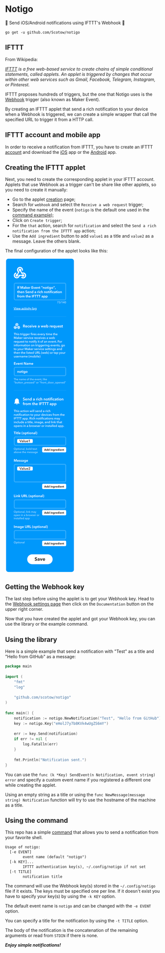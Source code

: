 # Notigo

💬 Send iOS/Android notifications using IFTTT's Webhook 💬

```
go get -u github.com/Scotow/notigo
```


## IFTTT

From Wikipedia:

*[IFTTT](https://ifttt.com/) is a free web-based service to create chains of simple conditional statements, called applets. An applet is triggered by changes that occur within other web services such as Gmail, Facebook, Telegram, Instagram, or Pinterest.*

IFTTT proposes hundreds of triggers, but the one that Notigo uses is the [Webhook](https://ifttt.com/maker_webhooks) trigger (also known as Maker Event).

By creating an IFTTT applet that send a rich notification to your device when a Webhook is triggered, we can create a simple wrapper that call the specified URL to trigger it from a HTTP call.


## IFTTT account and mobile app

In order to receive a notification from IFTTT, you have to create an IFTTT [account](https://ifttt.com/join) and download the [iOS](https://itunes.apple.com/us/app/ifttt/id660944635?mt=8) app or the [Android](https://play.google.com/store/apps/details?id=com.ifttt.ifttt&hl=en) app. 


## Creating the IFTTT applet

Next, you need to create the corresponding applet in your IFTTT account. Applets that use Webhook as a trigger can't be share like other applets, so you need to create it manually:

* Go to the applet [creation](https://ifttt.com/create) page;
* Search for `webhook` and select the `Receive a web request` trigger;
* Specify the name of the event (`notigo` is the default one used in the [command example](https://github.com/Scotow/notigo/tree/master/cmd/notigo));
* Click on `Create trigger`;
* For the `that` action, search for `notification` and select the `Send a rich notification from the IFTTT app` action;
* Use the `Add ingredient` button to add `value1` as a title and `value2` as a message. Leave the others blank.

The final configuration of the applet looks like this:

![Applet](applet.png?raw=true)


## Getting the Webhook key

The last step before using the applet is to get your Webhook key. Head to the [Webhook settings page](https://ifttt.com/maker_webhooks) then click on the `Documentation` button on the upper right corner.

Now that you have created the applet and got your Webhook key, you can use the library or the example command.


## Using the library

Here is a simple example that send a notification with "Test" as a title and "Hello from GitHub" as a message:

```go
package main

import (
	"fmt"
	"log"

	"github.com/scotow/notigo"
)

func main() {
	notification := notigo.NewNotification("Test", "Hello from GitHub")
	key := notigo.Key("eHolJ7y7b8KVk4wUgZS6mY")

	err := key.Send(notification)
	if err != nil {
		log.Fatalln(err)
	}

	fmt.Println("Notification sent.")
}
```

You can use the `func (k *Key) SendEvent(n Notification, event string) error` and specify a custom event name if you registered a different one while creating the applet.

Using an empty string as a title or using the `func NewMessage(message string) Notification` function will try to use the hostname of the machine as a title.


## Using the command

This repo has a simple [command](https://github.com/Scotow/notigo/tree/master/cmd/notigo) that allows you to send a notification from your favorite shell.

```
Usage of notigo:
  [-e EVENT]
    	event name (default "notigo")
  [-k KEY]...
    	IFTTT authentication key(s), ~/.config/notigo if not set
  [-t TITLE]
    	notification title
```

The command will use the Webhook key(s) stored in the `~/.config/notigo` file if it exists. The keys must be specified one per line. If it doesn't exist you have to specify your key(s) by using the `-k KEY` option.

The default event name is `notigo` and can be changed with the `-e EVENT` option.

You can specify a title for the notification by using the `-t TITLE` option.

The body of the notification is the concatenation of the remaining arguments or read from `STDIN` if there is none.

***Enjoy simple notifications!***
